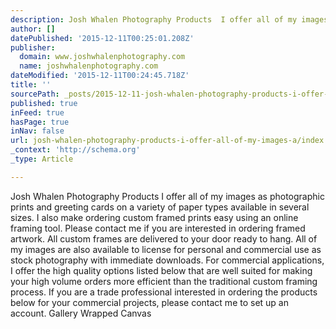 ```yaml
---
description: Josh Whalen Photography Products  I offer all of my images as photographic prints and greeting cards on a variety of paper types available in several sizes. I a
author: []
datePublished: '2015-12-11T00:25:01.208Z'
publisher:
  domain: www.joshwhalenphotography.com
  name: joshwhalenphotography.com
dateModified: '2015-12-11T00:24:45.718Z'
title: ''
sourcePath: _posts/2015-12-11-josh-whalen-photography-products-i-offer-all-of-my-images-a.md
published: true
inFeed: true
hasPage: true
inNav: false
url: josh-whalen-photography-products-i-offer-all-of-my-images-a/index.html
_context: 'http://schema.org'
_type: Article

---
```

Josh Whalen Photography Products I offer all of my images as photographic prints and greeting cards on a variety of paper types available in several sizes. I also make ordering custom framed prints easy using an online framing tool.  Please contact me if you are interested in ordering framed artwork. All custom frames are delivered to your door ready to hang. All of my images are also available to license for personal and commercial use as stock photography with immediate downloads. For commercial applications, I offer the high quality options listed below that are well suited for making your high volume orders more efficient than the traditional custom framing process. If you are a trade professional interested in ordering the products below for your commercial projects, please contact me to set up an account.   Gallery Wrapped Canvas